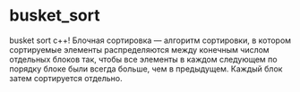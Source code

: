 # busket_sort
busket sort c++!
Блочная сортировка — алгоритм сортировки, в котором сортируемые элементы распределяются между конечным числом отдельных блоков так, чтобы все элементы в каждом следующем по порядку блоке были всегда больше, чем в предыдущем. Каждый блок затем сортируется отдельно.
